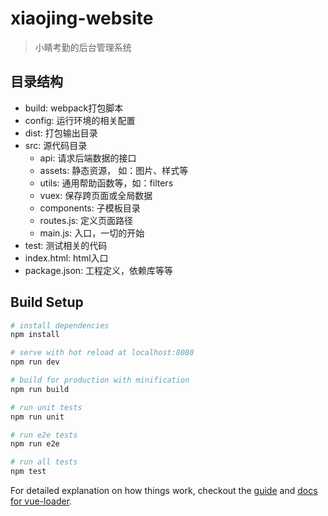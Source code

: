 # xiaojing-website

> 小睛考勤的后台管理系统

## 目录结构

 - build: webpack打包脚本
 - config: 运行环境的相关配置
 - dist: 打包输出目录
 - src: 源代码目录
 	- api: 请求后端数据的接口
 	- assets: 静态资源， 如：图片、样式等
 	- utils: 通用帮助函数等，如：filters
 	- vuex: 保存跨页面或全局数据
 	- components: 子模板目录
 	- routes.js: 定义页面路径
 	- main.js: 入口，一切的开始
- test: 测试相关的代码
- index.html: html入口
- package.json: 工程定义，依赖库等等

 	 

## Build Setup

``` bash
# install dependencies
npm install

# serve with hot reload at localhost:8080
npm run dev

# build for production with minification
npm run build

# run unit tests
npm run unit

# run e2e tests
npm run e2e

# run all tests
npm test
```

For detailed explanation on how things work, checkout the [guide](http://vuejs-templates.github.io/webpack/) and [docs for vue-loader](http://vuejs.github.io/vue-loader).
